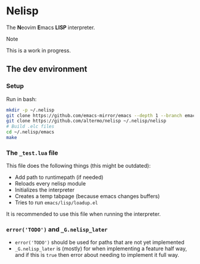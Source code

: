 # Nelisp
The **N**eovim **E**macs **LISP** interpreter.
> [!NOTE]
> This is a work in progress.
## The dev environment
### Setup
Run in bash:
```bash
mkdir -p ~/.nelisp
git clone https://github.com/emacs-mirror/emacs --depth 1 --branch emacs-29.4 ~/.nelisp/emacs
git clone https://github.com/altermo/nelisp ~/.nelisp/nelisp
# Build .elc files
cd ~/.nelisp/emacs
make
```
### The `_test.lua` file
This file does the following things (this might be outdated):
+ Add path to runtimepath (if needed)
+ Reloads every nelisp module
+ Initializes the interpreter
+ Creates a temp tabpage (because emacs changes buffers)
+ Tries to run `emacs/lisp/loadup.el`

It is recommended to use this file when running the interpreter.
### `error('TODO')` and `_G.nelisp_later`
+ `error('TODO')` should be used for paths that are not yet implemented
+ `_G.nelisp_later` is (mostly) for when implementing a feature half way, and if this is `true` then error about needing to implement it full way.

<!--
+ [#992](https://github.com/neovim/neovim/issues/992) and [#16313](https://github.com/neovim/neovim/issues/16313): major/minor modes
+ [#1435](https://github.com/neovim/neovim/issues/1435): custom placement of statusline, tabline, winbar, cmdline
+ [#2161](https://github.com/neovim/neovim/issues/2161): basically emacs frames
-->
